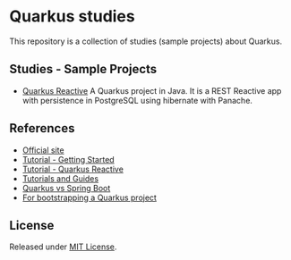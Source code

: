 # Quarkus studies

This repository is a collection of studies (sample projects) about Quarkus.

## Studies - Sample Projects

- [Quarkus Reactive](/quarkus-reactive/) A Quarkus project in Java. It is a REST Reactive app with persistence in PostgreSQL using hibernate with Panache.

## References

- [Official site](https://quarkus.io/)
- [Tutorial - Getting Started](https://quarkus.io/get-started/)
- [Tutorial - Quarkus Reactive](https://quarkus.io/guides/getting-started-reactive#reactive-jax-rs-resources)
- [Tutorials and Guides](https://quarkus.io/guides/)
- [Quarkus vs Spring Boot](https://www.baeldung.com/spring-boot-vs-quarkus)
- [For bootstrapping a Quarkus project](https://code.quarkus.io/)


## License

Released under [MIT License](/LICENSE).
